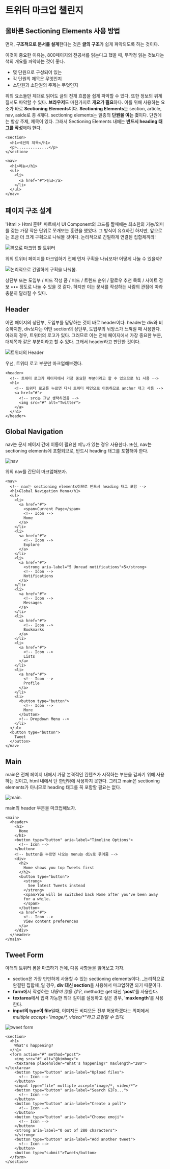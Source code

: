 # 트위터 마크업 챌린지

## 올바른 Sectioning Elements 사용 방법 

먼저, **구조적으로 문서를 설계**한다는 것은 **글의 구조**가 쉽게 파악되도록 하는 것이다. 

이것이 중요한 이유는,  800페이지의 전공서를 읽는다고 했을 때, 무작정 읽는 것보다는 책의 개요를 파악하는 것이 좋다. 

* 몇 단원으로 구성되어 있는
* 각 단원의 제목은 무엇인지
* 소단원과 소단원의 주제는 무엇인지 

위의 요소들만 제대로 읽어도 글의 전개 흐름을 쉽게 파악할 수 있다. 또한 정보의 위계 질서도 파악할 수 있다. **브라우저**도 마찬가지로 **개요가 필요**하다. 이를 위해 사용하는 요소가 바로 **Sectioning Elements**이다. **Sectioning Elements**는 section, article, nav, aside로 총 4개다. sectioning elements는 일종의 **단원을 여는 것**이다. 단원에는 항상 주제, 제목이 있다. 그래서 Sectioning Elements 내에는 **반드시 heading 태그를 작성**해야 한다. 

```markup
<section>
  <h1>섹션의 제목</h1>
  <p>..............</p>
</section>

<nav>
  <h1>메뉴</h1>
  <ul>
    <li>
      <a href="#">링크</a>
    </li>
  </ul>
</nav>
```

## 페이지 구조 설계

'Html &gt; Html 훈련' 파트에서 UI Component의 코드를 짤때에는 최소한의 기능/의미를 갖는 가장 작은 단위로 쪼개보는 훈련을 했었다. 그 방식이 유효하긴 하지만, 앞으로는 조금 더 크게 구획으로 나눠볼 것이다. 논리적으로 긴밀하게 연결된 집합체끼리! 

![&#xC55E;&#xC73C;&#xB85C; &#xB9C8;&#xD06C;&#xC5C5; &#xD560; &#xD2B8;&#xC704;&#xD130;](../.gitbook/assets/382.png)

위의 트위터 페이지를 마크업하기 전에 먼저 구획을 나눠보자! 어떻게 나눌 수 있을까? 

![&#xB17C;&#xB9AC;&#xC801;&#xC73C;&#xB85C; &#xAE34;&#xBC00;&#xD558;&#xAC8C; &#xAD6C;&#xD68D;&#xC744; &#xB098;&#xB220;&#xBD04;. ](../.gitbook/assets/383.png)

상단부 또는 도입부 / 피드 작성 폼 / 피드 / 트렌드 순위 / 팔로우 추천 목록 / 사이트 정보 ••• 정도로 나눌 수 있을 것 같다. 하지만 이는 문서를 작성하는 사람의 관점에 따라 충분히 달라질 수 있다. 

## Header

어떤 페이지의 상단부, 도입부를 담당하는 것이 바로 header이다. header는 div와 비슷하지만, div보다는 어떤 section의 상단부, 도입부의 뉘앙스가 느껴질 때 사용한다. 아래의 경우, 트위터의 로고가 있다. 그러므로 이는 전체 페이지에서 가장 중요한 부분, 대제목과 같은 부분이라고 할 수 있다. 그래서 header라고 판단한 것이다. 

![&#xD2B8;&#xC704;&#xD130;&#xC758; Header](../.gitbook/assets/384.png)

우선, 트위터 로고 부분만 마크업해보겠다. 

```markup
<header>
  <!-- 트위터 로고가 페이지에서 가장 중요한 부분이라고 할 수 있으므로 h1 사용 -->
  <h1>
    <!-- 트위터 로고를 누르면 다시 트위터 메인으로 이동하므로 anchor 태그 사용 -->
    <a href="#">
      <!-- src는 그냥 생략하겠음 -->
      <img src="#" alt="Twitter">
    </a>
  </h1>
</header>
```

## Global Navigation

nav는 문서 페이지 간에 이동이 필요한 메뉴가 있는 경우 사용한다. 또한, nav는 sectioning elements에 포함되므로, 반드시 heading 태그를 포함해야 한다. 

![nav](../.gitbook/assets/385.png)

위의 nav를 간단히 마크업해보자. 

```markup
<nav>
  <!-- nav는 sectioning elements이므로 반드시 heading 태그 포함 -->
  <h1>Global Navigation Menu</h1>
  <ul>
    <li>
      <a href="#">
        <span>Current Page</span>
        <!-- Icon -->
        Home
      </a>
    </li>
    <li>
      <a href="#">
        <!-- Icon -->
        Explore
      </a>
    </li>
    <li>
      <a href="#">
        <strong aria-label="5 Unread notifications">5</strong>
        <!-- Icon -->
        Notifications
      </a>
    </li>
    <li>
      <a href="#">
        <!-- Icon -->
        Messages
      </a>
    </li>
    <li>
      <a href="#">
        <!-- Icon -->
        Bookmarks
      </a>
    </li>
    <li>
      <a href="#">
        <!-- Icon -->
        Lists
      </a>
    </li>
    <li>
      <a href="#">
        <!-- Icon -->
        Profile
      </a>
    </li>
    <li>
      <button type="button">
        <!-- Icon -->
        More
      </button>
      <!-- Dropdown Menu -->
    </li>
  </ul>
  <button type="button">
    Tweet
  </button>
</nav>
```

## Main

main은 전체 페이지 내에서 가장 본격적인 컨텐츠가 시작하는 부분을 감싸기 위해 사용하는 것이고, html 내에서 단 한번밖에 사용하지 못한다. 그리고 main은 sectioning elements가 아니므로 heading 태그를 꼭 포함할 필요는 없다. 

![main.](../.gitbook/assets/386.png)

main의 header 부분을 마크업해보자. 

```markup
<main>
  <header>
    <h1>
      Home
    </h1>
    <button type="button" aria-label="Timeline Options">
      <!-- Icon -->
    </button>
    <!-- button을 누르면 나오는 menu는 div로 묶어줌 -->
    <div>
      <h2>
        Home shows you top Tweets first
      </h2>
      <button type="button">
        <strong>
          See latest Tweets instead
        </strong>
        <span>You will be switched back Home after you've been away
        for a while.
        </span>
      </button>
      <a href="#">
        <!-- Icon -->
        View content preferences 
      </a>
    </div>
  </header>
</main>
```

## Tweet Form

아래의 트위터 폼을 마크하기 전에, 다음 사항들을 읽어보고 가자.

* section은 가장 만만하게 사용할 수 있는 sectioning elements이다. _논리적으로 완결된 집합체_일 경우, **div 대신 section**을 사용해서 마크업하면 되기 때문이다. 
* **form**에서 작성하는 _내용이 많을 경우_, method는 get 대신 '**post**'를 사용한다.
* **textarea**에서 입력 가능한 최대 길이를 설정하고 싶은 경우, '**maxlength**'를 사용한다. 
* **input의 type이 file**일때, 이미지든 비디오든 전부 허용하겠다는 의미에서 _multiple accept="image/\*, video/\*"라고 표현할 수 있다._ 

![tweet form](../.gitbook/assets/387.png)

```markup
<section>
  <h1>
    What's happening? 
  </h1>
  <form action="#" method="post">
    <img src="#" alt="@kimbugx">
    <textarea placeholder="What's happening?" maxlength="280"></textarea>
    <button type="button" aria-label="Upload files">
      <!-- Icon -->
    </button>
    <input type="file" multiple accept="image/*, video/*">
    <button type="button" aria-label="Search GIFs...">
      <!-- Icon -->
    </button>
    <button type="button" aria-label="Create a poll">
      <!-- Icon -->
    </button>
    <button type="button" aria-label="Choose emoji">
      <!-- Icon -->
    </button>
    <strong aria-label="0 out of 280 characters">
    </strong>
    <button type="button" aria-label="Add another tweet">
      <!-- Icon -->
    </button>
    <button type="submit">Tweet</button>
  </form>
</section>
```

## 



